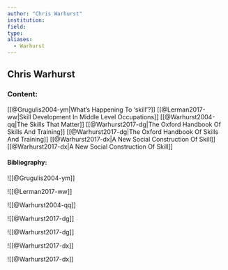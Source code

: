 ```yaml
---
author: "Chris Warhurst"
institution:
field:
type:
aliases:
  - Warhurst
---
```


## Chris Warhurst

### Content:
[[@Grugulis2004-ym|What’s Happening To ‘skill’?]]
[[@Lerman2017-ww|Skill Development In Middle Level Occupations]]
[[@Warhurst2004-qq|The Skills That Matter]]
[[@Warhurst2017-dg|The Oxford Handbook Of Skills And Training]]
[[@Warhurst2017-dg|The Oxford Handbook Of Skills And Training]]
[[@Warhurst2017-dx|A New Social Construction Of Skill]]
[[@Warhurst2017-dx|A New Social Construction Of Skill]]

#### Bibliography:

![[@Grugulis2004-ym]]

![[@Lerman2017-ww]]

![[@Warhurst2004-qq]]

![[@Warhurst2017-dg]]

![[@Warhurst2017-dg]]

![[@Warhurst2017-dx]]

![[@Warhurst2017-dx]]